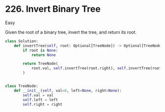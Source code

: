# 226. Invert Binary Tree

Easy

Given the root of a binary tree, invert the tree, and return its root.

```python
class Solution:
    def invertTree(self, root: Optional[TreeNode]) -> Optional[TreeNode]:
        if root is None:
            return None

        return TreeNode(
            root.val, self.invertTree(root.right), self.invertTree(root.left)
        )


class TreeNode:
    def __init__(self, val=0, left=None, right=None):
        self.val = val
        self.left = left
        self.right = right
```
